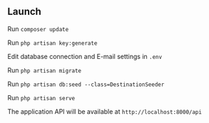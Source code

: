 ## Launch ##

Run `composer update`

Run `php artisan key:generate`

Edit database connection and E-mail settings in `.env`

Run `php artisan migrate`

Run `php artisan db:seed --class=DestinationSeeder`

Run `php artisan serve`

The application API will be available at `http://localhost:8000/api`
